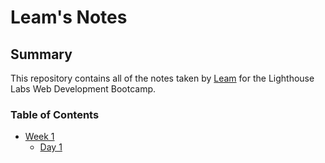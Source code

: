 # Leam's Notes

## Summary 

This repository contains all of the notes taken by [Leam](https://github.com/Chulainn1) for the Lighthouse Labs Web Development Bootcamp.

### Table of Contents
* [Week 1](/Week_1)
  * [Day 1](/Week_1/Day_1)